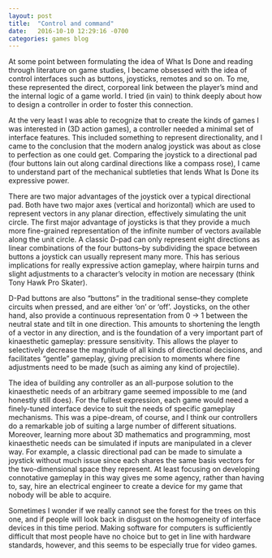 ```yaml
---
layout: post
title:  "Control and command"
date:   2016-10-10 12:29:16 -0700
categories: games blog
---
```


At some point between formulating the idea of What Is Done and reading through literature on game studies, I became obsessed with the idea of control interfaces such as buttons, joysticks, remotes and so on. To me, these represented the direct, corporeal link between the player’s mind and the internal logic of a game world. I tried (in vain) to think deeply about how to design a controller in order to foster this connection.

At the very least I was able to recognize that to create the kinds of games I was interested in (3D action games), a controller needed a minimal set of interface features. This included something to represent directionality, and I came to the conclusion that the modern analog joystick was about as close to perfection as one could get. Comparing the joystick to a directional pad (four buttons lain out along cardinal directions like a compass rose), I came to understand part of the mechanical subtleties that lends What Is Done its expressive power.

There are two major advantages of the joystick over a typical directional pad. Both have two major axes (vertical and horizontal) which are used to represent vectors in any planar direction, effectively simulating the unit circle. The first major advantage of joysticks is that they provide a much more fine-grained representation of the infinite number of vectors available along the unit circle. A classic D-pad can only represent eight directions as linear combinations of the four buttons–by subdividing the space between buttons a joystick can usually represent many more. This has serious implications for really expressive action gameplay, where hairpin turns and slight adjustments to a character’s velocity in motion are necessary (think Tony Hawk Pro Skater).

D-Pad buttons are also “buttons” in the traditional sense–they complete circuits when pressed, and are either ‘on’ or ‘off’. Joysticks, on the other hand, also provide a continuous representation from 0 -> 1 between the neutral state and tilt in one direction. This amounts to shortening the length of a vector in any direction, and is the foundation of a very important part of kinaesthetic gameplay: pressure sensitivity. This allows the player to selectively decrease the magnitude of all kinds of directional decisions, and facilitates “gentle” gameplay, giving precision to moments where fine adjustments need to be made (such as aiming any kind of projectile).

The idea of building any controller as an all-purpose solution to the kinaesthetic needs of an arbitrary game seemed impossible to me (and honestly still does). For the fullest expression, each game would need a finely-tuned interface device to suit the needs of specific gameplay mechanisms. This was a pipe-dream, of course, and I think our controllers do a remarkable job of suiting a large number of different situations. Moreover, learning more about 3D mathematics and programming, most kinaesthetic needs can be simulated if inputs are manipulated in a clever way. For example, a classic directional pad can be made to simulate a joystick without much issue since each shares the same basis vectors for the two-dimensional space they represent. At least focusing on developing connotative gameplay in this way gives me some agency, rather than having to, say, hire an electrical engineer to create a device for my game that nobody will be able to acquire.

Sometimes I wonder if we really cannot see the forest for the trees on this one, and if people will look back in disgust on the homogeneity of interface devices in this time period. Making software for computers is sufficiently difficult that most people have no choice but to get in line with hardware standards, however, and this seems to be especially true for video games.
